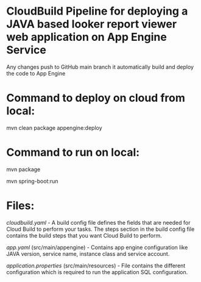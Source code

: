 CloudBuild Pipeline for deploying a JAVA based looker report viewer web application on App Engine Service
=================================================================================
Any changes push to GitHub main branch it automatically build and deploy the code to App Engine

Command to deploy on cloud from local:
==========================
mvn clean package appengine:deploy

Command to run on local:
==========================
mvn package

mvn spring-boot:run


Files:
==========================
*cloudbuild.yaml* - A build config file defines the fields that are needed for Cloud Build to perform your tasks.
The steps section in the build config file contains the build steps that you want Cloud Build to perform.


*app.yaml* (src/main/appengine) - Contains app engine configuration like JAVA version, service name, instance class and service account.


*application.properties* (src/main/resources) - File contains the different configuration which is required to run the application SQL configuration. 


